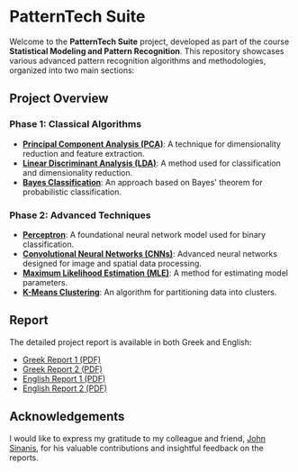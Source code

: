 # PatternTech Suite

Welcome to the **PatternTech Suite** project, developed as part of the course **Statistical Modeling and Pattern Recognition**. This repository showcases various advanced pattern recognition algorithms and methodologies, organized into two main sections:

## Project Overview

### Phase 1: Classical Algorithms

- **[Principal Component Analysis (PCA)](https://github.com/CodeMaestro1/PatternTech-Suite/tree/main/Phase%201/exercise1_1)**: A technique for dimensionality reduction and feature extraction.
- **[Linear Discriminant Analysis (LDA)](https://github.com/CodeMaestro1/PatternTech-Suite/tree/main/Phase%201/exercise1_3)**: A method used for classification and dimensionality reduction.
- **[Bayes Classification](https://github.com/CodeMaestro1/PatternTech-Suite/tree/main/Phase%201/exercise1_5)**: An approach based on Bayes' theorem for probabilistic classification.

### Phase 2: Advanced Techniques

- **[Perceptron](https://github.com/CodeMaestro1/PatternTech-Suite/tree/main/Phase%202/exercise2_1)**: A foundational neural network model used for binary classification.
- **[Convolutional Neural Networks (CNNs)](https://github.com/CodeMaestro1/PatternTech-Suite/tree/main/Phase%202/exercise2_5b)**: Advanced neural networks designed for image and spatial data processing.
- **[Maximum Likelihood Estimation (MLE)](https://github.com/CodeMaestro1/PatternTech-Suite/tree/main/Phase%202/exercise2_3)**: A method for estimating model parameters.
- **[K-Means Clustering](https://github.com/CodeMaestro1/PatternTech-Suite/tree/main/Phase%202/exercise2_4)**: An algorithm for partitioning data into clusters.

## Report

The detailed project report is available in both Greek and English:

- [Greek Report 1 (PDF)](https://github.com/CodeMaestro1/PatternTech-Suite/blob/main/Phase%201/THL311_Exercise_1.pdf)
- [Greek Report 2 (PDF)](https://github.com/CodeMaestro1/PatternTech-Suite/blob/main/Phase%202/THL311_Exercise_2.pdf)
- [English Report 1 (PDF)](https://github.com/CodeMaestro1/PatternTech-Suite/blob/main/Phase%201/THL311_Exercise_1_English.pdf)
- [English Report 2 (PDF)](https://github.com/CodeMaestro1/PatternTech-Suite/blob/main/Phase%202/THL311_Exercise_2_English.pdf)

## Acknowledgements

I would like to express my gratitude to my colleague and friend, [John Sinanis](https://github.com/JohnA340), for his valuable contributions and insightful feedback on the reports.
